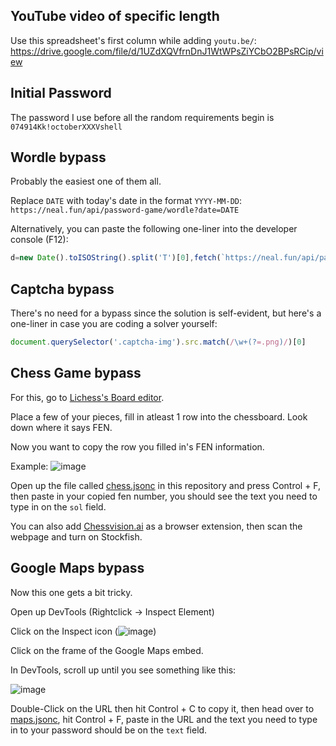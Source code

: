 ## YouTube video of specific length
Use this spreadsheet's first column while adding `youtu.be/`: https://drive.google.com/file/d/1UZdXQVfrnDnJ1WtWPsZiYCbO2BPsRCip/view

## Initial Password
The password I use before all the random requirements begin is `074914Kk!octoberXXXVshell`

## Wordle bypass
Probably the easiest one of them all.

Replace `DATE` with today's date in the format `YYYY-MM-DD`:
`https://neal.fun/api/password-game/wordle?date=DATE`

Alternatively, you can paste the following one-liner into the developer console (F12):
```js
d=new Date().toISOString().split('T')[0],fetch(`https://neal.fun/api/password-game/wordle?date=${d}`).then(r=>r.json()).then(d=>console.log(d.answer))
```

## Captcha bypass
There's no need for a bypass since the solution is self-evident, but here's a one-liner in case you are coding a solver yourself:
```js
document.querySelector('.captcha-img').src.match(/\w+(?=.png)/)[0]
```

## Chess Game bypass
For this, go to [Lichess's Board editor](https://lichess.org/editor).

Place a few of your pieces, fill in atleast 1 row into the chessboard.
Look down where it says FEN.

Now you want to copy the row you filled in's FEN information.

Example:
![image](https://github.com/pog5/nealpasswordgame/assets/62222436/3818af43-7eee-4e0c-8d2d-6b1a9c14ff9b)

Open up the file called [chess.jsonc](chess.jsonc) in this repository and press Control + F, then paste in your copied fen number, you should see the text you need to type in on the `sol` field.

You can also add [Chessvision.ai](https://chessvision.ai/) as a browser extension, then scan the webpage and turn on Stockfish.

## Google Maps bypass
Now this one gets a bit tricky.

Open up DevTools (Rightclick -> Inspect Element)

Click on the Inspect icon (![image](https://github.com/pog5/nealpasswordgame/assets/62222436/d078e662-a33b-4e42-8fb9-01216bce4e91))

Click on the frame of the Google Maps embed.

In DevTools, scroll up until you see something like this:

![image](https://github.com/pog5/nealpasswordgame/assets/62222436/0d842614-7f93-4c4b-8d94-eefdd10d9e48)

Double-Click on the URL then hit Control + C to copy it, then head over to [maps.jsonc](maps.jsonc), hit Control + F, paste in the URL and the text you need to type in to your password should be on the `text` field.
